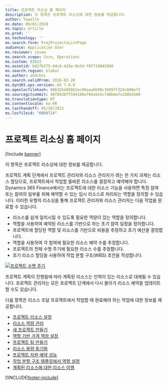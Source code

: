 ```yaml
---
title: 프로젝트 리소싱 홈 페이지
description: 이 항목은 프로젝트 리소싱에 대한 정보를 제공합니다.
author: Yowelle
ms.date: 09/01/2020
ms.topic: article
ms.prod: ''
ms.technology: ''
ms.search.form: ProjProjectsListPage
audience: Application User
ms.reviewer: josaw
ms.search.scope: Core, Operations
ms.custom: 82022
ms.assetid: bd2fb375-84c6-428a-8e54-f0f719045898
ms.search.region: Global
ms.author: andchoi
ms.search.validFrom: 2016-02-28
ms.dyn365.ops.version: AX 7.0.0
ms.openlocfilehash: 00632be050b2ac98aaa6b98c3b09ff324c606e72
ms.sourcegitcommit: 40f68387f594180af64a5e5c748b6efa188bd300
ms.translationtype: HT
ms.contentlocale: ko-KR
ms.lasthandoff: 05/10/2021
ms.locfileid: "6009714"
---
```

# <a name="project-resourcing-home-page"></a>프로젝트 리소싱 홈 페이지

[!include [banner](../includes/banner.md)]

이 항목은 프로젝트 리소싱에 대한 정보를 제공합니다.

프로젝트 계획 단계에서 프로젝트 관리자와 리소스 관리자가 겪는 한 가지 과제는 리소스 할당으로, 프로젝트에서 작업할 올바른 리소스를 결정하고 예약해야 합니다. Dynamics 365 Finance에서는 프로젝트에 대한 리소스 기능을 사용하면 특정 참여 또는 참여의 일부를 위해 예약할 수 있는 임시 리소스로 처리되는 역할을 정의할 수 있습니다. 이러한 유형의 리소싱을 통해 프로젝트 관리자와 리소스 관리자는 다음 작업을 완료할 수 있습니다.

- 리소스를 쉽게 일치시킬 수 있도록 필요한 역량이 있는 역할을 정의합니다.
- 역할을 사용하여 예약된 리소스를 기반으로 하는 초기 참여 일정을 정의합니다.
- 프로젝트에 할당된 역할 및 리소스를 기반으로 비용을 추정하고 초기 예산을 결정합니다.
- 역할을 사용하여 각 참여에 필요한 리소스 예약 수를 추정합니다.
- 프로젝트의 전체 수명 주기에 필요한 리소스 수를 추정합니다.
- 초기 리소스 할당을 사용하여 작업 분할 구조(WBS) 초안을 작성합니다.

[![프로젝트 수명 주기](./media/projectresourcing02-1024x812.jpg)](./media/projectresourcing02.jpg)

프로젝트 계획이 진행됨에 따라 계획된 리소스는 인력이 있는 리소스로 대체될 수 있습니다. 프로젝트 관리자는 모든 프로젝트 단계에서 다시 돌아가 리소스 예약을 업데이트할 수도 있습니다.

다음 항목은 리소스 조달 프로젝트에서 작업할 때 완료해야 하는 작업에 대한 정보를 제공합니다.

- [프로젝트 리소스 설정](set-up-project-resources.md)
- [리소스 역량 관리](manage-resource-competencies.md)
- [새 프로젝트 만들기](create-new-project.md)
- [역할 기반 가격 책정 설정](set-up-role-based-pricing.md)
- [프로젝트 팀 만들기](create-project-team.md)
- [리소스 용량 동기화](synchronize-resource-capacity.md)
- [프로젝트 자원 예약 성능](project-scheduling-performance.md)
- [작업 분할 구조 템플릿에서 역할 설정](set-up-roles-wbs-template.md)
- [계획된 리소스에 대한 리소스 이행](resource-fulfillment-planned-resources.md)


[!INCLUDE[footer-include](../includes/footer-banner.md)]